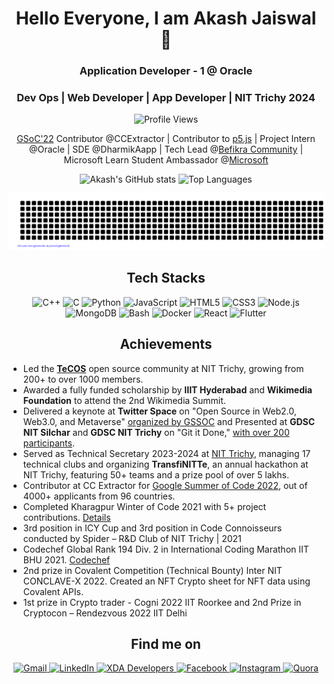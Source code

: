<h1 align="center">Hello Everyone, I am Akash Jaiswal 👋</h1>
<h3 align="center">Application Developer - 1 @ Oracle</h3> 
<h3 align="center">Dev Ops | Web Developer | App Developer | NIT Trichy 2024</h3>

<p align="center">
  <img src="https://komarev.com/ghpvc/?username=jaiakash&style=flat-square" alt="Profile Views" />
</p>

<p align="center">
  <a href="https://summerofcode.withgoogle.com/programs/2022/projects/Sg34Qe09">GSoC'22</a> Contributor @CCExtractor |
  Contributor to <a href="https://p5js.org/events/stf-2024/">p5.js</a> |
  Project Intern @Oracle |
  SDE @DharmikAapp |
  Tech Lead @<a href="https://www.linkedin.com/company/befikracommunity">Befikra Community</a> |
  Microsoft Learn Student Ambassador @<a href="https://www.microsoft.com">Microsoft</a>
</p>

<p align="center">
  <img src="https://github-readme-stats.vercel.app/api?username=jaiakash&count_private=true&show_icons=true&theme=radical" alt="Akash's GitHub stats" />
  <img src="https://github-readme-stats.vercel.app/api/top-langs/?username=jaiakash&layout=compact&show_icons=true&theme=radical" alt="Top Languages" />
</p>

<p align="center">
  <img src="gitartwork.svg" alt="Git Artwork" />
</p>

<h2 align="center">Tech Stacks</h2>

<p align="center">
  <img src="https://img.shields.io/badge/C%2B%2B-00599C?style=for-the-badge&logo=c%2B%2B&logoColor=white" alt="C++">
  <img src="https://img.shields.io/badge/C-A8B9CC?style=for-the-badge&logo=c&logoColor=white" alt="C">
  <img src="https://img.shields.io/badge/Python-3776AB?style=for-the-badge&logo=python&logoColor=white" alt="Python">
  <img src="https://img.shields.io/badge/Javascript-F7DF1E?style=for-the-badge&logo=javascript&logoColor=white" alt="JavaScript">
  <img src="https://img.shields.io/badge/HTML5-E34F26?style=for-the-badge&logo=html5&logoColor=white" alt="HTML5">
  <img src="https://img.shields.io/badge/CSS3-1572B6?style=for-the-badge&logo=css3&logoColor=white" alt="CSS3">
  <img src="https://img.shields.io/badge/Node.js-339933?style=for-the-badge&logo=node.js&logoColor=white" alt="Node.js">
  <img src="https://img.shields.io/badge/MongoDB-47A248?style=for-the-badge&logo=mongodb&logoColor=white" alt="MongoDB">
  <img src="https://img.shields.io/badge/Bash-4EAA25?style=for-the-badge&logo=gnubash&logoColor=white" alt="Bash">
  <img src="https://img.shields.io/badge/Docker-2496ED?style=for-the-badge&logo=docker&logoColor=white" alt="Docker">
  <img src="https://img.shields.io/badge/React-61DAFB?style=for-the-badge&logo=react&logoColor=white" alt="React">
  <img src="https://img.shields.io/badge/Flutter-02569B?style=for-the-badge&logo=flutter&logoColor=white" alt="Flutter">
</p>

<h2 align="center">Achievements</h2>

<ul>
  <li>Led the <strong><a href="https://www.instagram.com/tecos.nitt/">TeCOS</a></strong> open source community at NIT Trichy, growing from 200+ to over 1000 members.</li>
  <li>Awarded a fully funded scholarship by <strong>IIIT Hyderabad</strong> and <strong>Wikimedia Foundation</strong> to attend the 2nd Wikimedia Summit.</li>
  <li>Delivered a keynote at <strong>Twitter Space</strong> on "Open Source in Web2.0, Web3.0, and Metaverse" <a href="https://x.com/girlscriptsoc/status/1685742096727334912">organized by GSSOC</a> and Presented at <strong>GDSC NIT Silchar</strong> and <strong>GDSC NIT Trichy</strong> on "Git it Done," <a href="https://www.youtube.com/watch?v=hUftYgmZopY">with over 200 participants</a>.</li>
  <li>Served as Technical Secretary 2023-2024 at <a href="https://nitt.edu/home/students/clubsnassocs/techclubs/">NIT Trichy</a>, managing 17 technical clubs and organizing <strong>TransfiNITTe</strong>, an annual hackathon at NIT Trichy, featuring 50+ teams and a prize pool of over 5 lakhs.</li>
  <li>Contributor at CC Extractor for <a href="https://summerofcode.withgoogle.com/programs/2022/projects/Sg34Qe09">Google Summer of Code 2022</a>, out of 4000+ applicants from 96 countries.</li>
  <li>Completed Kharagpur Winter of Code 2021 with 5+ project contributions. <a href="https://kwoc21.kossiitkgp.org/stats/student/jaiakash">Details</a></li>
  <li>3rd position in ICY Cup and 3rd position in Code Connoisseurs conducted by Spider – R&D Club of NIT Trichy | 2021</li>
  <li>Codechef Global Rank 194 Div. 2 in International Coding Marathon IIT BHU 2021. <a href="https://www.codechef.com/rankings/ICM2021B?itemsPerPage=100&order=asc&page=1&search=akashjaiswal03&sortBy=rank">Codechef</a></li>
  <li>2nd prize in Covalent Competition (Technical Bounty) Inter NIT CONCLAVE-X 2022. Created an NFT Crypto sheet for NFT data using Covalent APIs.</li>
  <li>1st prize in Crypto trader - Cogni 2022 IIT Roorkee and 2nd Prize in Cryptocon – Rendezvous 2022 IIT Delhi</li>
</ul>

<h2 align="center">Find me on</h2>

<p align="center">
  <a href="mailto:akashjaiswal3846@gmail.com">
    <img src="https://img.shields.io/badge/Gmail-D14836?style=for-the-badge&logo=gmail&logoColor=white" alt="Gmail">
  </a>
  <a href="https://www.linkedin.com/in/akashjaiswal03/">
    <img src="https://img.shields.io/badge/LinkedIn-0077B5?style=for-the-badge&logo=linkedin&logoColor=white" alt="LinkedIn">
  </a>
  <a href="https://forum.xda-developers.com/m/akashjaiswal03.8802760/">
    <img src="https://img.shields.io/badge/XDA-Developers-F59812?style=for-the-badge&logo=xda-developers&logoColor=white" alt="XDA Developers">
  </a>
  <a href="http://facebook.com/AkashJaiswal03">
    <img src="https://img.shields.io/badge/Facebook-1877F2?style=for-the-badge&logo=facebook&logoColor=white" alt="Facebook">
  </a>
  <a href="https://www.instagram.com/a_kashhhhhh_">
    <img src="https://img.shields.io/badge/Instagram-E4405F?style=for-the-badge&logo=instagram&logoColor=white" alt="Instagram">
  </a>
  <a href="https://www.quora.com/profile/Akash-Jaiswal-116">
    <img src="https://img.shields.io/badge/Quora-%23B92B27.svg?&style=for-the-badge&logo=Quora&logoColor=white" alt="Quora">
  </a>
</p>
